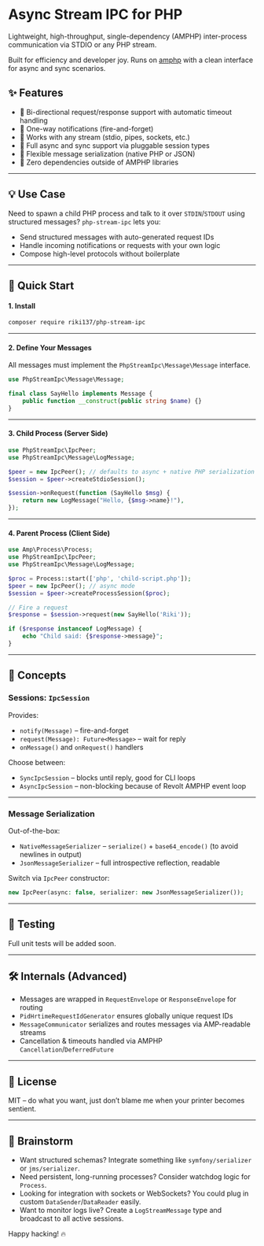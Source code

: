 # Async Stream IPC for PHP  
Lightweight, high-throughput, single-dependency (AMPHP) inter-process communication via STDIO or any PHP stream.

Built for efficiency and developer joy. Runs on [amphp](https://amphp.org/) with a clean interface for async and sync scenarios.

## ✨ Features

- 🔄 Bi-directional request/response support with automatic timeout handling
- 📣 One-way notifications (fire-and-forget)
- 🧵 Works with any stream (stdio, pipes, sockets, etc.)
- 🧠 Full async and sync support via pluggable session types
- 🧩 Flexible message serialization (native PHP or JSON)
- 🧪 Zero dependencies outside of AMPHP libraries

---

## 💡 Use Case

Need to spawn a child PHP process and talk to it over `STDIN`/`STDOUT` using structured messages? `php-stream-ipc` lets you:

- Send structured messages with auto-generated request IDs
- Handle incoming notifications or requests with your own logic
- Compose high-level protocols without boilerplate

---

## 🚀 Quick Start

#### 1. Install

```bash
composer require riki137/php-stream-ipc
```

---

#### 2. Define Your Messages

All messages must implement the `PhpStreamIpc\Message\Message` interface.

```php
use PhpStreamIpc\Message\Message;

final class SayHello implements Message {
    public function __construct(public string $name) {}
}
```

---

#### 3. Child Process (Server Side)

```php
use PhpStreamIpc\IpcPeer;
use PhpStreamIpc\Message\LogMessage;

$peer = new IpcPeer(); // defaults to async + native PHP serialization
$session = $peer->createStdioSession();

$session->onRequest(function (SayHello $msg) {
    return new LogMessage("Hello, {$msg->name}!"),
});
```

---

#### 4. Parent Process (Client Side)

```php
use Amp\Process\Process;
use PhpStreamIpc\IpcPeer;
use PhpStreamIpc\Message\LogMessage;

$proc = Process::start(['php', 'child-script.php']);
$peer = new IpcPeer(); // async mode
$session = $peer->createProcessSession($proc);

// Fire a request
$response = $session->request(new SayHello('Riki'));

if ($response instanceof LogMessage) {
    echo "Child said: {$response->message}";
}
```

---

## 🧠 Concepts

### Sessions: `IpcSession`

Provides:
- `notify(Message)` – fire-and-forget
- `request(Message): Future<Message>` – wait for reply
- `onMessage()` and `onRequest()` handlers

Choose between:
- `SyncIpcSession` – blocks until reply, good for CLI loops
- `AsyncIpcSession` – non-blocking because of Revolt AMPHP event loop

---

### Message Serialization

Out-of-the-box:
- `NativeMessageSerializer` – `serialize()` + `base64_encode()` (to avoid newlines in output)
- `JsonMessageSerializer` – full introspective reflection, readable

Switch via `IpcPeer` constructor:

```php
new IpcPeer(async: false, serializer: new JsonMessageSerializer());
```

---

## 🧪 Testing

Full unit tests will be added soon.

---

## 🛠️ Internals (Advanced)

- Messages are wrapped in `RequestEnvelope` or `ResponseEnvelope` for routing
- `PidHrtimeRequestIdGenerator` ensures globally unique request IDs
- `MessageCommunicator` serializes and routes messages via AMP-readable streams
- Cancellation & timeouts handled via AMPHP `Cancellation`/`DeferredFuture`

---

## 📜 License

MIT – do what you want, just don’t blame me when your printer becomes sentient.

---

## 🧠 Brainstorm

- Want structured schemas? Integrate something like `symfony/serializer` or `jms/serializer`.
- Need persistent, long-running processes? Consider watchdog logic for `Process`.
- Looking for integration with sockets or WebSockets? You could plug in custom `DataSender`/`DataReader` easily.
- Want to monitor logs live? Create a `LogStreamMessage` type and broadcast to all active sessions.

Happy hacking! 🔥
